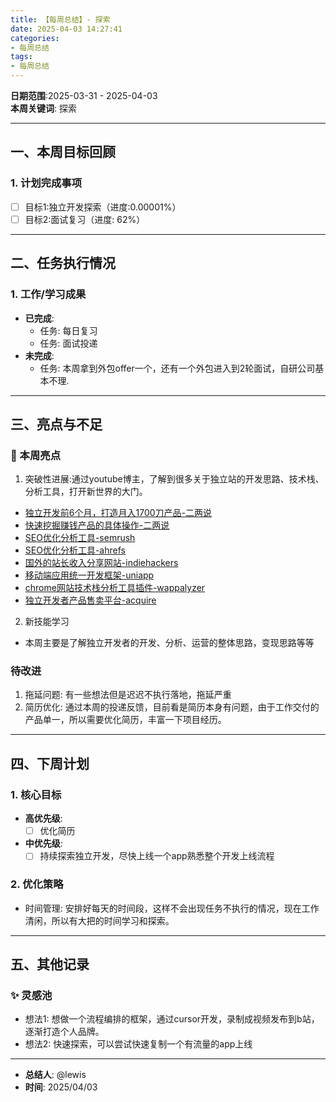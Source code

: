 ```yaml
---
title: 【每周总结】- 探索
date: 2025-04-03 14:27:41
categories: 
- 每周总结
tags:
- 每周总结
---
```


**日期范围**:2025-03-31 - 2025-04-03  
**本周关键词**: 探索

---

## 一、本周目标回顾  

### 1. 计划完成事项  

- [ ] 目标1:独立开发探索（进度:0.00001%）
- [ ] 目标2:面试复习（进度: 62%）

---

## 二、任务执行情况  

### 1. 工作/学习成果  

- **已完成**:  
  - 任务: 每日复习
  - 任务: 面试投递
- **未完成**:  
  - 任务: 本周拿到外包offer一个，还有一个外包进入到2轮面试，自研公司基本不理.

---

## 三、亮点与不足  

### 🎯 本周亮点  

1. 突破性进展:通过youtube博主，了解到很多关于独立站的开发思路、技术栈、分析工具，打开新世界的大门。

- [独立开发前6个月，打造月入1700刀产品-二两说](https://www.youtube.com/watch?v=yukg-eABYvM)
- [快速挖掘赚钱产品的具体操作-二两说](https://www.youtube.com/watch?v=mF7RplrloRw)
- [SEO优化分析工具-semrush](https://www.semrush.com/projects/)
- [SEO优化分析工具-ahrefs](https://ahrefs.com/)
- [国外的站长收入分享网站-indiehackers](https://www.indiehackers.com/)
- [移动端应用统一开发框架-uniapp](https://zh.uniapp.dcloud.io/)
- [chrome网站技术栈分析工具插件-wappalyzer](https://www.wappalyzer.com/)
- [独立开发者产品售卖平台-acquire](https://acquire.com/)

2. 新技能学习

- 本周主要是了解独立开发者的开发、分析、运营的整体思路，变现思路等等

### 待改进  

1. 拖延问题: 有一些想法但是迟迟不执行落地，拖延严重
2. 简历优化: 通过本周的投递反馈，目前看是简历本身有问题，由于工作交付的产品单一，所以需要优化简历，丰富一下项目经历。

---

## 四、下周计划  

### 1. 核心目标  

- **高优先级**:  
  - [ ] 优化简历
- **中优先级**:  
  - [ ] 持续探索独立开发，尽快上线一个app熟悉整个开发上线流程  

### 2. 优化策略  

- 时间管理: 安排好每天的时间段，这样不会出现任务不执行的情况，现在工作清闲，所以有大把的时间学习和探索。

---

## 五、其他记录  

### ✨ 灵感池  

- 想法1: 想做一个流程编排的框架，通过cursor开发，录制成视频发布到b站，逐渐打造个人品牌。
- 想法2: 快速探索，可以尝试快速复制一个有流量的app上线

---

- **总结人**: @lewis
- **时间**: 2025/04/03  
